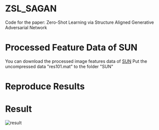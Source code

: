 # ZSL_SAGAN
Code for the paper: Zero-Shot Learning via Structure Aligned Generative Adversarial Network

# Processed Feature Data of SUN
You can download the processed image features data of [SUN](https://drive.google.com/file/d/145mExOi-WZWjtpcAKrVTfd9vdH_44v3m/view?usp=sharing) 
Put the uncompressed data "res101.mat" to the folder "SUN"

# Reproduce Results
<python3 SAZSL_ZSL_SUN.py>
  
# Result
![result](https://drive.google.com/file/d/1pXfpNbOdSBAEBBcepV4UdwS6WD6xp6wY/view?usp=sharing)

